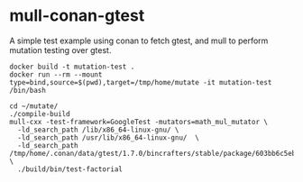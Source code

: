 # mull-conan-gtest

A simple test example using conan to fetch gtest, and mull to perform mutation testing over gtest.

```
docker build -t mutation-test .
docker run --rm --mount type=bind,source=$(pwd),target=/tmp/home/mutate -it mutation-test /bin/bash 
```

```
cd ~/mutate/
./compile-build
mull-cxx -test-framework=GoogleTest -mutators=math_mul_mutator \
  -ld_search_path /lib/x86_64-linux-gnu/ \
  -ld_search_path /usr/lib/x86_64-linux-gnu/  \
  -ld_search_path /tmp/home/.conan/data/gtest/1.7.0/bincrafters/stable/package/603bb6c5eb7361e3abfe3ec641b98e2dbda37616/lib/  \
  ./build/bin/test-factorial
```
